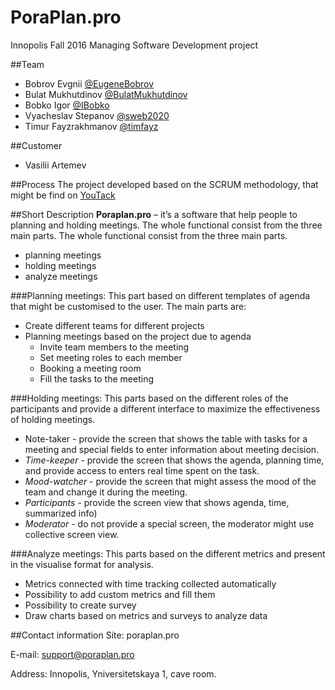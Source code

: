 # PoraPlan.pro
Innopolis Fall 2016 Managing Software Development project

##Team
- Bobrov Evgnii [@EugeneBobrov](https://github.com/Eugenebobrov)
- Bulat Mukhutdinov [@BulatMukhutdinov](https://github.com/BulatMukhutdinov)
- Bobko Igor [@IBobko](https://github.com/IBobko)
- Vyacheslav Stepanov [@sweb2020](https://github.com/sweb2020)
- Timur Fayzrakhmanov [@timfayz](https://github.com/timfayz)

##Customer
- Vasilii Artemev

##Process
The project developed based on the SCRUM methodology, that might be find on [YouTack](http://www.poraplan.pro:8081/dashboard)

##Short Description
__Poraplan.pro__ – it’s a software that help people to planning and holding meetings.
The whole functional consist from the three main parts.
The whole functional consist from the three main parts.
-	planning meetings
-	holding meetings
-	analyze meetings

###Planning meetings:
This part based on different templates of agenda that might be customised to the user.
The main parts are:
- Create different teams for different projects
- Planning meetings based on the project due to agenda
  - Invite team members to the meeting
  - Set meeting roles to each member
  - Booking a meeting room
  - Fill the tasks to the meeting 

###Holding meetings:
This parts based on the different roles of the participants and provide a different interface to maximize the effectiveness of holding meetings.
- Note-taker - provide the screen that shows the table with tasks for a meeting and special fields to enter information about meeting decision.
- _Time-keeper_ - provide the screen that shows the agenda, planning time, and provide access to enters real time spent on the task.
- _Mood-watcher_ - provide the screen that might assess the mood of the team and change it during the meeting.
- _Participants_ - provide the screen view that shows agenda, time, summarized info) 
- _Moderator_ - do not provide a special screen, the moderator might use collective screen view.

###Analyze meetings:
This parts based on the different metrics and present in the visualise format for analysis.
- Metrics connected with time tracking collected automatically
- Possibility to add custom metrics and fill them
- Possibility to create survey
- Draw charts based on metrics and surveys to analyze data

##Contact information
Site: poraplan.pro

E-mail: support@poraplan.pro

Address: Innopolis, Yniversitetskaya 1, cave room.





